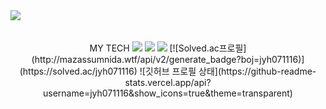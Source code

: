 <img src="https://capsule-render.vercel.app/api?type=waving&color=auto&height=200&section=header&text=Young Hyun&fontSize=90" />

<br>
<br>
<br>
<center>
MY TECH
<img src="https://img.shields.io/badge/HTML5-#E34F26?style=flat&logo=HTML5&logoColor=white"/>
<img src="https://img.shields.io/badge/CSS3-#1572B6?style=flat&logo=CSS3&logoColor=white"/>
<img src="https://img.shields.io/badge/CSS3-#F7DF1E?style=flat&logo=JavaScript&logoColor=white"/>
[![Solved.ac프로필](http://mazassumnida.wtf/api/v2/generate_badge?boj=jyh071116)](https://solved.ac/jyh071116)
![깃허브 프로필 상태](https://github-readme-stats.vercel.app/api?username=jyh071116&show_icons=true&theme=transparent)
</center>

